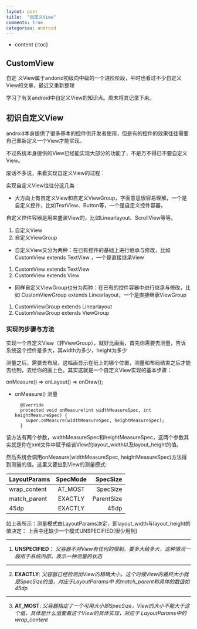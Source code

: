 ```yaml
---
layout: post
title:  "自定义View"
comments: true
categories: android
---
```


* content
{:toc}

## CustomView

  自定 义View属于andorid初级向中级的一个进阶阶段，平时也看过不少自定义View的文章，最近又重新整理

学习了有关android中自定义View的知识点。周末将其记录下来。

## 初识自定义View

  android本身提供了很多基本的控件供开发者使用，但是有的控件的效果往往需要自己重新定义一个View才能实现。

不过系统本身提供的View已经能实现大部分的功能了，不是万不得已不要自定义View。

  废话不多说，来看实现自定义View的过程：

实现自定义View往往分这几类：

  * 大方向上有自定义View和自定义ViewGroup，字面意思很容易理解，一个是自定义控件，比如TextView、Button等，一个是自定义控件容器，

自定义控件容器是用来盛装View的，比如Linearlayout、ScrollView等等。

  1. 自定义View
  2. 自定义ViewGroup

  * 自定义View又分为两种：在已有控件的基础上进行继承与修改，比如 CustomView extends TextView ，一个是直接继承View

  1. CustomView extends TextView
  2. CustomView extends View

  * 同样自定义ViewGroup也分为两种：在已有的控件容器中进行继承与修改，比如 CustomViewGroup extends Linearlayout，一个是直接继承ViewGroup

  1. CustomViewGroup extends Linearlayout
  2. CustomViewGroup extends ViewGroup

### 实现的步骤与方法

实现一个自定义View（非ViewGroup），就好比画画，首先你需要去测量，告诉系统这个控件是多大，其width为多少，height为多少

测量之后，需要去布局，这幅画显示在纸上的哪个位置，测量和布局结束之后才能去绘制，去给你的画上色。其实这就是一个自定义View实现的基本步骤：

  onMeasure() => onLayout() => onDraw();

  * onMeasure() 测量

          @Override
          protected void onMeasure(int widthMeasureSpec, int heightMeasureSpec) {
            super.onMeasure(widthMeasureSpec, heightMeasureSpec);
          }

  该方法有两个参数，widthMeasureSpec和heightMeasureSpec，这两个参数其实就是你在xml文件中赋予给该View的layout_width以及layout_height的值。

然后系统会调用onMeasure(widthMeasureSpec, heightMeasureSpec)方法得到测量的值。这里又要扯到View的测量模式:

  |LayoutParams  | SpecMode  | SpecSize  |
  | -------------|:---------:| ---------:|
  | wrap_content | AT_MOST   | SpecSize  |
  | match_parent | EXACTLY   | ParentSize|
  | 45dp         | EXACTLY   |    45dp   |

如上表所示：测量模式由LayoutParams决定，即layout_width与layout_height的值决定：
上表中还缺少一个模式UNSPECIFIED(很少用到)

***
  1. **UNSPECIFIED**：
  *父容器不对View有任何的限制，要多大给多大，这种情况一般用于系统内部，表示一种测量的状态*

***
  2. **EXACTLY**:
  *父容器已经检测出View的精确大小，这个时候View的最终大小就是SpecSize的值，对应于LayoutParams中
  的match_parent和具体的数值如45dp*

***
  3. **AT_MOST**:
  *父容器指定了一个可用大小即SpecSize，View的大小不能大于这个值，具体是什么值要看这个View的具体实现，对应于
  LayoutParams中的wrap_content*
